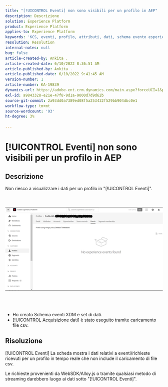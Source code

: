 ```yaml
---
title: "[!UICONTROL Eventi] non sono visibili per un profilo in AEP"
description: Descrizione
solution: Experience Platform
product: Experience Platform
applies-to: Experience Platform
keywords: 'KCS, eventi, profilo, attributi, dati, schema evento esperienza, '
resolution: Resolution
internal-notes: null
bug: false
article-created-by: Ankita .
article-created-date: 6/10/2022 8:36:51 AM
article-published-by: Ankita .
article-published-date: 6/10/2022 9:41:45 AM
version-number: 1
article-number: KA-19839
dynamics-url: https://adobe-ent.crm.dynamics.com/main.aspx?forceUCI=1&pagetype=entityrecord&etn=knowledgearticle&id=77c6ee72-98e8-ec11-bb3c-000d3a3b168b
exl-id: a9843328-e21e-47f8-9d1a-9000d7d9d62b
source-git-commit: 2a93dd0a7389ed08f5a253432f529bb904dbc0e1
workflow-type: tm+mt
source-wordcount: '93'
ht-degree: 3%

---
```


# [!UICONTROL Eventi] non sono visibili per un profilo in AEP

## Descrizione

Non riesco a visualizzare i dati per un profilo in &quot;[!UICONTROL Eventi]&quot;.<br><br> <br><br>![](assets/___06fe68f7-99e8-ec11-bb3c-000d3a3b168b___.png)<br><br> <br><br>
- Ho creato Schema eventi XDM e set di dati.
- [!UICONTROL Acquisizione dati] è stato eseguito tramite caricamento file csv.



## Risoluzione


[!UICONTROL Eventi] La scheda mostra i dati relativi a eventi/richieste ricevuti per un profilo in tempo reale che non include il caricamento di file csv.

Le richieste provenienti da WebSDK/Alloy.js o tramite qualsiasi metodo di streaming darebbero luogo ai dati sotto &quot;[!UICONTROL Eventi]&quot;.

